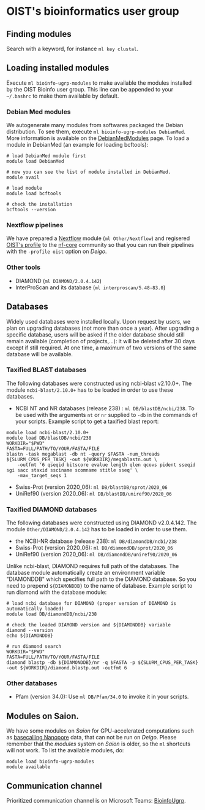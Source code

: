# OIST's bioinformatics user group

## Finding modules
Search with a keyword, for instance `ml key clustal`.

## Loading installed modules
Execute `ml bioinfo-ugrp-modules` to make available the modules installed by the OIST Bioinfo user group. This line can be appended to your `~/.bashrc` to make them available by default.

### Debian Med modules
We autogenerate many modules from softwares packaged the Debian distribution.  To see them, execute `ml bioinfo-ugrp-modules DebianMed`.  More information is available on the [DebianMedModules](DebianMedModules.md) page.
To load a module in DebianMed (an example for loading bcftools):
```
# load DebianMed module first
module load DebianMed

# now you can see the list of module installed in DebianMed.
module avail

# load module
module load bcftools

# check the installation
bcftools --version

```

### Nextflow pipelines

We have prepared a [Nextflow](https://www.nextflow.io/) module (`ml Other/Nextflow`) and regisered [OIST's profile](https://github.com/nf-core/configs/blob/master/docs/oist.md) to the [nf-core](https://nf-co.re/) community so that you can run their pipelines with the `-profile oist` option on _Deigo_.

### Other tools
- DIAMOND (`ml DIAMOND/2.0.4.142`)
- InterProScan and its database (`ml interproscan/5.48-83.0`)

## Databases
Widely used databases were installed locally. Upon request by users, we plan on upgrading databases (not more than once a year). After upgrading a specific database, users will be asked if the older database should still remain available (completion of projects,...): it will be deleted after 30 days except if still required. At one time, a maximum of two versions of the same database will be available.

### Taxified BLAST databases
The following databases were constructed using ncbi-blast v2.10.0+. The module `ncbi-blast/2.10.0+` has to be loaded in order to use these databases.
- NCBI NT and NR databases (release 238) : `ml DB/blastDB/ncbi/238`. To be used with the arguments `nt` or `nr` supplied to `-db` in the commands of your scripts. Example script to get a taxified blast report:
```
module load ncbi-blast/2.10.0+
module load DB/blastDB/ncbi/238
WORKDIR="$PWD"
FASTA=FULL/PATH/TO/YOUR/FASTA/FILE
blastn -task megablast -db nt -query $FASTA -num_threads ${SLURM_CPUS_PER_TASK} -out ${WORKDIR}/megablastn.out \
	-outfmt '6 qseqid bitscore evalue length qlen qcovs pident sseqid sgi sacc staxid ssciname scomname stitle sseq' \
	-max_target_seqs 1
```
- Swiss-Prot (version 2020_06): `ml DB/blastDB/sprot/2020_06`
- UniRef90 (version 2020_06): `ml DB/blastDB/uniref90/2020_06`

### Taxified DIAMOND databases
The following databases were constructed using DIAMOND v2.0.4.142. The module `Other/DIAMOND/2.0.4.142` has to be loaded in order to use them.
- the NCBI-NR database (release 238): `ml DB/diamondDB/ncbi/238`
- Swiss-Prot (version 2020_06): `ml DB/diamondDB/sprot/2020_06`
- UniRef90 (version 2020_06): `ml DB/diamondDB/uniref90/2020_06`

Unlike ncbi-blast, DIAMOND requires full path of the databases. The database module automatically create an environment variable "DIAMONDDB" which specifies full path to the DIAMOND database. So you need to prepend `${DIAMONDDB}` to the name of database. 
Example script to run diamond with the database module:
```
# load ncbi database for DIAMOND (proper version of DIAMOND is automatically loaded)
module load DB/diamondDB/ncbi/238

# check the loaded DIAMOND version and ${DIAMONDDB} variable
diamond --version
echo ${DIAMONDDB}

# run diamond search
WORKDIR="$PWD"
FASTA=FULL/PATH/TO/YOUR/FASTA/FILE
diamond blastp -db ${DIAMONDDB}/nr -q $FASTA -p ${SLURM_CPUS_PER_TASK} -out ${WORKDIR}/diamond.blastp.out -outfmt 6
```

### Other databases
- Pfam (version 34.0):  Use `ml DB/Pfam/34.0` to invoke it in your scripts.

## Modules on Saion.

We have some modules on _Saion_ for GPU-accelerated computations such as [basecalling Nanopore](NanoporeModules.md) data, that can not be run on _Deigo_.  Please remember that the _modules_ system on _Saion_ is older, so the `ml` shortcuts will not work.  To list the available modules, do:

```
module load bioinfo-ugrp-modules
module available
```

## Communication channel
Prioritized communication channel is on Microsoft Teams: [BioinfoUgrp](https://teams.microsoft.com/l/team/19%3a3183bd7fe2844138a49996a2bd376873%40thread.tacv2/conversations?groupId=cc78e114-c544-43e2-b4b1-29c7428aa305&tenantId=d8c0fb8d-bb56-44bb-9f4a-c58e7465652e).
